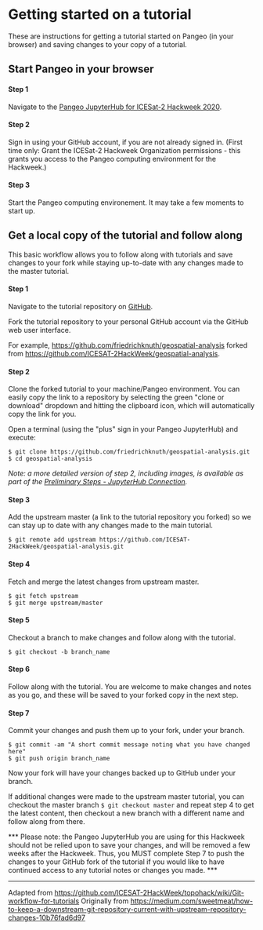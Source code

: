 # Getting started on a tutorial

These are instructions for getting a tutorial started on Pangeo (in your browser) and saving changes to your copy of a tutorial.

## Start Pangeo in your browser

#### Step 1
Navigate to the [Pangeo JupyterHub for ICESat-2 Hackweek 2020](http://icesat-2.hackweek.io/).

#### Step 2
Sign in using your GitHub account, if you are not already signed in. (First time only: Grant the ICESat-2 Hackweek Organization permissions - this grants you access to the Pangeo computing environment for the Hackweek.)

#### Step 3
Start the Pangeo computing environement. It may take a few moments to start up.


## Get a local copy of the tutorial and follow along
This basic workflow allows you to follow along with tutorials and save changes to your fork while staying up-to-date with any changes made to the master tutorial.

#### Step 1
Navigate to the tutorial repository on [GitHub](https://github.com/ICESAT-2HackWeek).

Fork the tutorial repository to your personal GitHub account via the GitHub web user interface.

For example, https://github.com/friedrichknuth/geospatial-analysis 
forked from https://github.com/ICESAT-2HackWeek/geospatial-analysis.

#### Step 2
Clone the forked tutorial to your machine/Pangeo environment. You can easily copy the link to a repository by selecting the green "clone or download" dropdown and hitting the clipboard icon, which will automatically copy the link for you.

Open a terminal (using the "plus" sign in your Pangeo JupyterHub) and execute:
```
$ git clone https://github.com/friedrichknuth/geospatial-analysis.git
$ cd geospatial-analysis  
```

_Note: a more detailed version of step 2, including images, is available as part of the [Preliminary Steps - JupyterHub Connection](https://icesat-2hackweek.github.io/learning-resources/preliminary/jupyterhub/#how-do-i-get-my-code-in-and-out-of-pangeo)._

#### Step 3
Add the upstream master (a link to the tutorial repository you forked) so we can stay up to date with any changes made to the main tutorial.

```
$ git remote add upstream https://github.com/ICESAT-2HackWeek/geospatial-analysis.git
```

#### Step 4
Fetch and merge the latest changes from upstream master.

```
$ git fetch upstream
$ git merge upstream/master
```

#### Step 5
Checkout a branch to make changes and follow along with the tutorial.

```
$ git checkout -b branch_name  
```

#### Step 6
Follow along with the tutorial. You are welcome to make changes and notes as you go, and these will be saved to your forked copy in the next step.

#### Step 7
Commit your changes and push them up to your fork, under your branch.

```
$ git commit -am "A short commit message noting what you have changed here"  
$ git push origin branch_name  
```

Now your fork will have your changes backed up to GitHub under your branch.

If additional changes were made to the upstream master tutorial, you can checkout the master branch `$ git checkout master` and repeat step 4 to get the latest content, then checkout a new branch with a different name and follow along from there.

*** Please note: the Pangeo JupyterHub you are using for this Hackweek should not be relied upon to save your changes, and will be removed a few weeks after the Hackweek. Thus, you MUST complete Step 7 to push the changes to your GitHub fork of the tutorial if you would like to have continued access to any tutorial notes or changes you made. ***


----
Adapted from https://github.com/ICESAT-2HackWeek/topohack/wiki/Git-workflow-for-tutorials
Originally from https://medium.com/sweetmeat/how-to-keep-a-downstream-git-repository-current-with-upstream-repository-changes-10b76fad6d97
